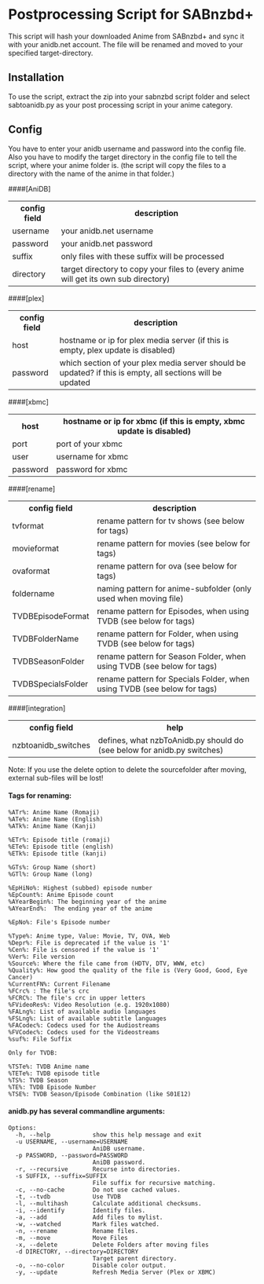 # Postprocessing Script for SABnzbd+

This script will hash your downloaded Anime from SABnzbd+ and sync it with your anidb.net account. The file will be renamed and moved to your specified target-directory.

## Installation

To use the script, extract the zip into your sabnzbd script folder and select sabtoanidb.py as your post processing script in your anime category.

## Config

You have to enter your anidb username and password into the config file. Also you have to modify the target directory in the config file to tell the script, where your anime folder is. (the script will copy the files to a directory with the name of the anime in that folder.)

####[AniDB]

<table>
  <tr>
    <th>config field</th><th>description</th>
  </tr>
  <tr>
    <td>username</td><td>your anidb.net username</td>
  </tr>
  <tr>
    <td>password</td><td>your anidb.net password</td>
  </tr>
  <tr>
    <td>suffix</td><td>only files with these suffix will be processed</td>
  </tr>
  <tr>
    <td>directory</td><td>target directory to copy your files to (every anime will get its own sub directory)</td>
  </tr>
</table>

####[plex]

<table>
  <tr>
    <th>config field</th><th>description</th>
  </tr>
  <tr>
    <td>host</td><td>hostname or ip for plex media server (if this is empty, plex update is disabled)</td>
  </tr>
  <tr>
    <td>password</td><td>which section of your plex media server should be updated? if this is empty, all sections will be updated</td>
  </tr>
</table>

####[xbmc]

<table>
  <tr>
    <th>host</th><th>hostname or ip for xbmc (if this is empty, xbmc update is disabled)</th>
  </tr>
  <tr>
    <td>port</td><td>port of your xbmc</td>
  </tr>
  <tr>
    <td>user</td><td>username for xbmc</td>
  </tr>
  <tr>
    <td>password</td><td>password for xbmc</td>
  </tr>
</table>

####[rename]

<table>
  <tr>
    <th>config field</th><th>description</th>
  </tr>
  <tr>
    <td>tvformat</td><td>rename pattern for tv shows (see below for tags)</td>
  </tr>
  <tr>
    <td>movieformat</td><td>rename pattern for movies (see below for tags)</td>
  </tr>
  <tr>
    <td>ovaformat</td><td>rename pattern for ova (see below for tags)</td>
  </tr>
  <tr>
    <td>foldername</td><td>naming pattern for anime-subfolder (only used when moving file)</td>
  </tr>
  <tr>
    <td>TVDBEpisodeFormat</td><td>rename pattern for Episodes, when using TVDB (see below for tags)</td>
  </tr>
  <tr>
    <td>TVDBFolderName</td><td>rename pattern for Folder, when using TVDB (see below for tags)</td>
  </tr>
  <tr>
    <td>TVDBSeasonFolder</td><td>rename pattern for Season Folder, when using TVDB (see below for tags)</td>
  </tr>
  <tr>
    <td>TVDBSpecialsFolder</td><td>rename pattern for Specials Folder, when using TVDB (see below for tags)</td>
  </tr>
</table>

####[integration]

<table>
  <tr>
    <th>config field</th><th>help</th>
  </tr>
  <tr>
    <td>nzbtoanidb_switches</td><td>defines, what nzbToAnidb.py should do (see below for anidb.py switches)</td>
  </tr>
</table>

Note:
If you use the delete option to delete the sourcefolder after moving, external sub-files will be lost!

#### Tags for renaming:

    %ATr%: Anime Name (Romaji)
    %ATe%: Anime Name (English)
    %ATk%: Anime Name (Kanji)
    
    %ETr%: Episode title (romaji)
    %ETe%: Episode title (english)
    %ETk%: Episode title (kanji)
    
    %GTs%: Group Name (short)
    %GTl%: Group Name (long)
    
    %EpHiNo%: Highest (subbed) episode number
    %EpCount%: Anime Episode count
    %AYearBegin%: The beginning year of the anime
    %AYearEnd%:  The ending year of the anime
    
    %EpNo%: File's Episode number
    
    %Type%: Anime type, Value: Movie, TV, OVA, Web
    %Depr%: File is deprecated if the value is '1'
    %Cen%: File is censored if the value is '1'
    %Ver%: File version
    %Source%: Where the file came from (HDTV, DTV, WWW, etc)
    %Quality%: How good the quality of the file is (Very Good, Good, Eye Cancer)
    %CurrentFN%: Current Filename
    %FCrc% : The file's crc
    %FCRC%: The file's crc in upper letters
    %FVideoRes%: Video Resolution (e.g. 1920x1080)
    %FALng%: List of available audio languages
    %FSLng%: List of available subtitle languages
    %FACodec%: Codecs used for the Audiostreams
    %FVCodec%: Codecs used for the Videostreams
    %suf%: File Suffix
	
	Only for TVDB:
	
	%TSTe%: TVDB Anime name
	%TETe%: TVDB episode title
	%TS%: TVDB Season
	%TE%: TVDB Episode Number
	%TSE%: TVDB Season/Episode Combination (like S01E12)


#### anidb.py has several commandline arguments:

    Options:
      -h, --help            show this help message and exit
      -u USERNAME, --username=USERNAME
                            AniDB username.
      -p PASSWORD, --password=PASSWORD
                            AniDB password.
      -r, --recursive       Recurse into directories.
      -s SUFFIX, --suffix=SUFFIX
                            File suffix for recursive matching.
      -c, --no-cache        Do not use cached values.
      -t, --tvdb            Use TVDB
      -l, --multihash       Calculate additional checksums.
      -i, --identify        Identify files.
      -a, --add             Add files to mylist.
      -w, --watched         Mark files watched.
      -n, --rename          Rename files.
      -m, --move            Move Files
      -x, --delete          Delete Folders after moving files
      -d DIRECTORY, --directory=DIRECTORY
                            Target parent directory.
	  -o, --no-color        Disable color output.
	  -y, --update          Refresh Media Server (Plex or XBMC)

